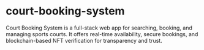 # court-booking-system
Court Booking System is a full-stack web app for searching, booking, and managing sports courts. It offers real-time availability, secure bookings, and blockchain-based NFT verification for transparency and trust.
